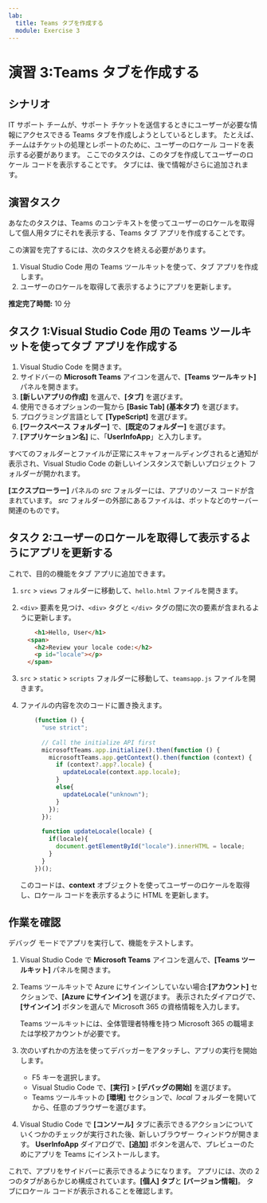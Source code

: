 ```yaml
---
lab:
  title: Teams タブを作成する
  module: Exercise 3
---
```


# 演習 3:Teams タブを作成する

## シナリオ

IT サポート チームが、サポート チケットを送信するときにユーザーが必要な情報にアクセスできる Teams タブを作成しようとしているとします。 たとえば、チームはチケットの処理とレポートのために、ユーザーのロケール コードを表示する必要があります。 ここでのタスクは、このタブを作成してユーザーのロケール コードを表示することです。 タブには、後で情報がさらに追加されます。

## 演習タスク

あなたのタスクは、Teams のコンテキストを使ってユーザーのロケールを取得して個人用タブにそれを表示する、Teams タブ アプリを作成することです。

この演習を完了するには、次のタスクを終える必要があります。

1. Visual Studio Code 用の Teams ツールキットを使って、タブ アプリを作成します。
1. ユーザーのロケールを取得して表示するようにアプリを更新します。

**推定完了時間:** 10 分

## タスク 1:Visual Studio Code 用の Teams ツールキットを使ってタブ アプリを作成する

1. Visual Studio Code を開きます。
1. サイドバーの **Microsoft Teams** アイコンを選んで、**[Teams ツールキット]** パネルを開きます。
1. **[新しいアプリの作成]** を選んで、**[タブ]** を選びます。
1. 使用できるオプションの一覧から **[Basic Tab] (基本タブ)** を選びます。
1. プログラミング言語として **[TypeScript]** を選びます。
1. **[ワークスペース フォルダー]** で、**[既定のフォルダー]** を選びます。
1. **[アプリケーション名]** に、「**UserInfoApp**」と入力します。

すべてのフォルダーとファイルが正常にスキャフォールディングされると通知が表示され、Visual Studio Code の新しいインスタンスで新しいプロジェクト フォルダーが開かれます。

**[エクスプローラー]** パネルの *src* フォルダーには、アプリのソース コードが含まれています。 *src* フォルダーの外部にあるファイルは、ボットなどのサーバー関連のものです。

## タスク 2:ユーザーのロケールを取得して表示するようにアプリを更新する

これで、目的の機能をタブ アプリに追加できます。

1. `src` > `views` フォルダーに移動して、`hello.html` ファイルを開きます。
1. `<div>` 要素を見つけ、`<div>` タグと `</div>` タグの間に次の要素が含まれるように更新します。

    ```html
        <h1>Hello, User</h1>
      <span>
        <h2>Review your locale code:</h2>
        <p id="locale"></p>
      </span>
    ```

1. `src` > `static` > `scripts` フォルダーに移動して、`teamsapp.js` ファイルを開きます。
1.  ファイルの内容を次のコードに置き換えます。

    ```typescript
        (function () {
          "use strict";
        
          // Call the initialize API first
          microsoftTeams.app.initialize().then(function () {
            microsoftTeams.app.getContext().then(function (context) {
              if (context?.app?.locale) {
                updateLocale(context.app.locale);
              }
              else{
                updateLocale("unknown");
              }
            });
          });
        
          function updateLocale(locale) {
            if(locale){
              document.getElementById("locale").innerHTML = locale;
            }
          }
        })();
    ```

    このコードは、**context** オブジェクトを使ってユーザーのロケールを取得し、ロケール コードを表示するように HTML を更新します。

## 作業を確認

デバッグ モードでアプリを実行して、機能をテストします。

1. Visual Studio Code で **Microsoft Teams** アイコンを選んで、**[Teams ツールキット]** パネルを開きます。

2. Teams ツールキットで Azure にサインインしていない場合:**[アカウント]** セクションで、**[Azure にサインイン]** を選びます。 表示されたダイアログで、**[サインイン]** ボタンを選んで Microsoft 365 の資格情報を入力します。

   Teams ツールキットには、全体管理者特権を持つ Microsoft 365 の職場または学校アカウントが必要です。

3. 次のいずれかの方法を使ってデバッガーをアタッチし、アプリの実行を開始します。

   - F5 キーを選択します。
   - Visual Studio Code で、**[実行]** > **[デバッグの開始]** を選びます。
   - Teams ツールキットの **[環境]** セクションで、*local* フォルダーを開いてから、任意のブラウザーを選びます。

4. Visual Studio Code で **[コンソール]** タブに表示できるアクションについていくつかのチェックが実行された後、新しいブラウザー ウィンドウが開きます。 **UserInfoApp** ダイアログで、**[追加]** ボタンを選んで、プレビューのためにアプリを Teams にインストールします。

これで、アプリをサイドバーに表示できるようになります。 アプリには、次の 2 つのタブがあらかじめ構成されています。**[個人] タブ**と **[バージョン情報]**。 タブにロケール コードが表示されることを確認します。
